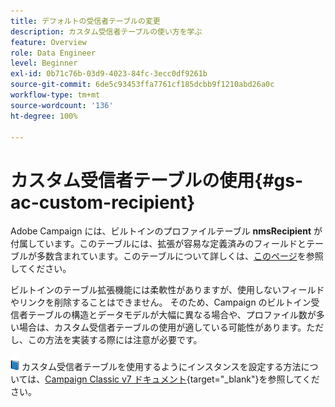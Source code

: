 ```yaml
---
title: デフォルトの受信者テーブルの変更
description: カスタム受信者テーブルの使い方を学ぶ
feature: Overview
role: Data Engineer
level: Beginner
exl-id: 0b71c76b-03d9-4023-84fc-3ecc0df9261b
source-git-commit: 6de5c93453ffa7761cf185dcbb9f1210abd26a0c
workflow-type: tm+mt
source-wordcount: '136'
ht-degree: 100%

---
```


# カスタム受信者テーブルの使用{#gs-ac-custom-recipient}

Adobe Campaign には、ビルトインのプロファイルテーブル **nmsRecipient** が付属しています。このテーブルには、拡張が容易な定義済みのフィールドとテーブルが多数含まれています。このテーブルについて詳しくは、[このページ](datamodel.md#ootb-profiles)を参照してください。

ビルトインのテーブル拡張機能には柔軟性がありますが、使用しないフィールドやリンクを削除することはできません。 そのため、Campaign のビルトイン受信者テーブルの構造とデータモデルが大幅に異なる場合や、プロファイル数が多い場合は、カスタム受信者テーブルの使用が適している可能性があります。ただし、この方法を実装する際には注意が必要です。

![](../assets/do-not-localize/book.png) カスタム受信者テーブルを使用するようにインスタンスを設定する方法については、[Campaign Classic v7 ドキュメント](https://experienceleague.adobe.com/docs/campaign-classic/using/configuring-campaign-classic/use-a-custom-recipient-table/about-custom-recipient-table.html?lang=ja){target=&quot;_blank&quot;}を参照してください。
